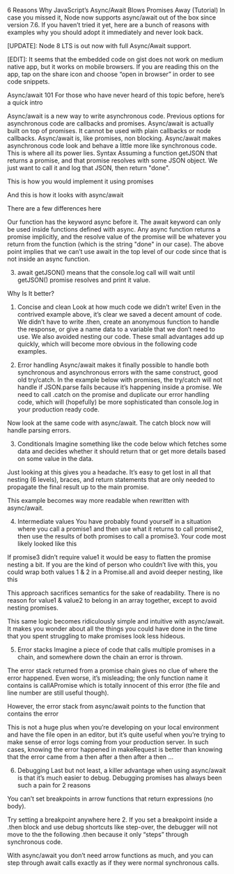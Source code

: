 6 Reasons Why JavaScript’s Async/Await Blows Promises Away (Tutorial)
In case you missed it, Node now supports async/await out of the box since version 7.6. If you haven’t tried it yet, here are a bunch of reasons with examples why you should adopt it immediately and never look back.

[UPDATE]: Node 8 LTS is out now with full Async/Await support.

[EDIT]: It seems that the embedded code on gist does not work on medium native app, but it works on mobile browsers. If you are reading this on the app, tap on the share icon and choose “open in browser” in order to see code snippets.

Async/await 101
For those who have never heard of this topic before, here’s a quick intro

Async/await is a new way to write asynchronous code. Previous options for asynchronous code are callbacks and promises.
Async/await is actually built on top of promises. It cannot be used with plain callbacks or node callbacks.
Async/await is, like promises, non blocking.
Async/await makes asynchronous code look and behave a little more like synchronous code. This is where all its power lies.
Syntax
Assuming a function getJSON that returns a promise, and that promise resolves with some JSON object. We just want to call it and log that JSON, then return "done".

This is how you would implement it using promises


And this is how it looks with async/await


There are a few differences here

Our function has the keyword async before it. The await keyword can only be used inside functions defined with async. Any async function returns a promise implicitly, and the resolve value of the promise will be whatever you return from the function (which is the string "done" in our case).
The above point implies that we can’t use await in the top level of our code since that is not inside an async function.

3. await getJSON() means that the console.log call will wait until getJSON() promise resolves and print it value.

Why Is It better?
1. Concise and clean
Look at how much code we didn’t write! Even in the contrived example above, it’s clear we saved a decent amount of code. We didn’t have to write .then, create an anonymous function to handle the response, or give a name data to a variable that we don’t need to use. We also avoided nesting our code. These small advantages add up quickly, which will become more obvious in the following code examples.

2. Error handling
Async/await makes it finally possible to handle both synchronous and asynchronous errors with the same construct, good old try/catch. In the example below with promises, the try/catch will not handle if JSON.parse fails because it’s happening inside a promise. We need to call .catch on the promise and duplicate our error handling code, which will (hopefully) be more sophisticated than console.log in your production ready code.


Now look at the same code with async/await. The catch block now will handle parsing errors.


3. Conditionals
Imagine something like the code below which fetches some data and decides whether it should return that or get more details based on some value in the data.


Just looking at this gives you a headache. It’s easy to get lost in all that nesting (6 levels), braces, and return statements that are only needed to propagate the final result up to the main promise.

This example becomes way more readable when rewritten with async/await.


4. Intermediate values
You have probably found yourself in a situation where you call a promise1 and then use what it returns to call promise2, then use the results of both promises to call a promise3. Your code most likely looked like this


If promise3 didn’t require value1 it would be easy to flatten the promise nesting a bit. If you are the kind of person who couldn’t live with this, you could wrap both values 1 & 2 in a Promise.all and avoid deeper nesting, like this


This approach sacrifices semantics for the sake of readability. There is no reason for value1 & value2 to belong in an array together, except to avoid nesting promises.

This same logic becomes ridiculously simple and intuitive with async/await. It makes you wonder about all the things you could have done in the time that you spent struggling to make promises look less hideous.


5. Error stacks
Imagine a piece of code that calls multiple promises in a chain, and somewhere down the chain an error is thrown.


The error stack returned from a promise chain gives no clue of where the error happened. Even worse, it’s misleading; the only function name it contains is callAPromise which is totally innocent of this error (the file and line number are still useful though).

However, the error stack from async/await points to the function that contains the error


This is not a huge plus when you’re developing on your local environment and have the file open in an editor, but it’s quite useful when you’re trying to make sense of error logs coming from your production server. In such cases, knowing the error happened in makeRequest is better than knowing that the error came from a then after a then after a then …

6. Debugging
Last but not least, a killer advantage when using async/await is that it’s much easier to debug. Debugging promises has always been such a pain for 2 reasons

You can’t set breakpoints in arrow functions that return expressions (no body).

Try setting a breakpoint anywhere here
2. If you set a breakpoint inside a .then block and use debug shortcuts like step-over, the debugger will not move to the the following .then because it only “steps” through synchronous code.

With async/await you don’t need arrow functions as much, and you can step through await calls exactly as if they were normal synchronous calls.
